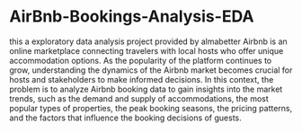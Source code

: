 # AirBnb-Bookings-Analysis-EDA
this a exploratory data analysis project provided by almabetter 
Airbnb is an online marketplace connecting travelers with local hosts who offer unique accommodation options. As the popularity of the platform continues to grow, understanding the dynamics of the Airbnb market becomes crucial for hosts and stakeholders to make informed decisions. In this context, the problem is to analyze Airbnb booking data to gain insights into the market trends, such as the demand and supply of accommodations, the most popular types of properties, the peak booking seasons, the pricing patterns, and the factors that influence the booking decisions of guests.
